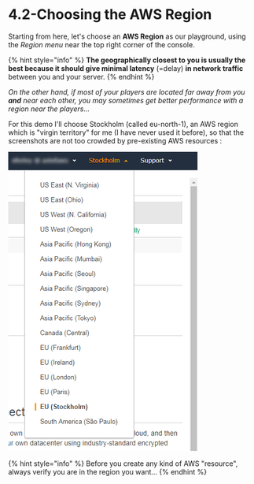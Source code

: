 # 4.2-Choosing the AWS Region

Starting from here, let's choose an **AWS Region** as our playground, using the _Region menu_ near the top right corner of the console.

{% hint style="info" %}
**The geographically closest to you is usually the best because it should give minimal latency** \(=delay\) **in network traffic** between you and your server.
{% endhint %}

_On the other hand, if most of your players are located far away from you **and** near each other, you may sometimes get better performance with a region near the players..._

For this demo I'll choose Stockholm \(called eu-north-1\), an AWS region which is "virgin territory" for me \(I have never used it before\), so that the screenshots are not too crowded by pre-existing AWS resources :

![](../.gitbook/assets/image%20%28121%29.png)

{% hint style="info" %}
Before you create any kind of AWS "resource", always verify you are in the region you want...
{% endhint %}



